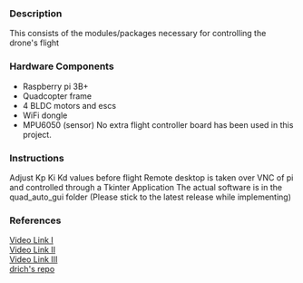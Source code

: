 ### Description
This consists of the modules/packages necessary for controlling the drone's flight

### Hardware Components
*   Raspberry pi 3B+
*   Quadcopter frame
*   4 BLDC motors and escs
*   WiFi dongle
*   MPU6050 (sensor) 
No extra flight controller board has been used in this project.

### Instructions
Adjust Kp Ki Kd values before flight
Remote desktop is taken over VNC of pi and controlled through a Tkinter Application
The actual software is in the quad_auto_gui folder (Please stick to the latest release while implementing)

### References
[Video Link I](https://www.youtube.com/watch?v=-q8AbUXIIAU)</br>
[Video Link II](https://www.youtube.com/watch?v=f2EZNX43WbE)</br>
[Video Link III](https://www.youtube.com/watch?v=BVB1eS7WqcU)</br>
[drich's repo](https://github.com/dridri/bcflight)